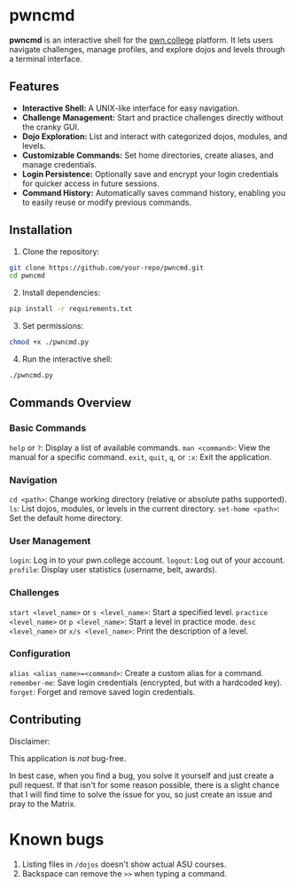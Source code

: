 # pwncmd

**pwncmd** is an interactive shell for the [pwn.college](https://pwn.college) platform. It lets users navigate challenges, manage profiles, and explore dojos and levels through a terminal interface.

## Features

- **Interactive Shell:** A UNIX-like interface for easy navigation.
- **Challenge Management:** Start and practice challenges directly without the cranky GUI.
- **Dojo Exploration:** List and interact with categorized dojos, modules, and levels.
- **Customizable Commands:** Set home directories, create aliases, and manage credentials.
- **Login Persistence:** Optionally save and encrypt your login credentials for quicker access in future sessions.
- **Command History:** Automatically saves command history, enabling you to easily reuse or modify previous commands.


## Installation

1. Clone the repository:
```bash
git clone https://github.com/your-repo/pwncmd.git
cd pwncmd
```
2. Install dependencies:
```bash
pip install -r requirements.txt
```
3. Set permissions:
```bash
chmod +x ./pwncmd.py
```
4. Run the interactive shell:
```bash
./pwncmd.py
```

## Commands Overview
### Basic Commands

`help` or `?`: Display a list of available commands.
`man <command>`: View the manual for a specific command.
`exit`, `quit`, `q`, or `:x`: Exit the application.

### Navigation

`cd <path>`: Change working directory (relative or absolute paths supported).
`ls`: List dojos, modules, or levels in the current directory.
`set-home <path>`: Set the default home directory.

### User Management

`login`: Log in to your pwn.college account.
`logout`: Log out of your account.
`profile`: Display user statistics (username, belt, awards).

### Challenges

`start <level_name>` or `s <level_name>`: Start a specified level.
`practice <level_name>` or `p <level_name>`: Start a level in practice mode.
`desc <level_name>` or `x/s <level_name>`: Print the description of a level.

### Configuration

`alias <alias_name>=<command>`: Create a custom alias for a command.
`remember-me`: Save login credentials (encrypted, but with a hardcoded key).
`forget`: Forget and remove saved login credentials.

## Contributing
Disclaimer:

This application is *not* bug-free. 

In best case, when you find a bug, you solve it yourself and just create a pull request. If that isn't for some reason possible, there is a slight chance that I will find time to solve the issue for you, so just create an issue and pray to the Matrix.

# Known bugs
1. Listing files in `/dojos` doesn't show actual ASU courses.
2. Backspace can remove the `>>` when typing a command.
